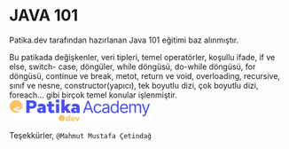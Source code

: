 # JAVA 101 
Patika.dev tarafından hazırlanan Java 101 eğitimi baz alınmıştır.

Bu patikada değişkenler, veri tipleri, temel operatörler, koşullu ifade, if ve else, switch- case, döngüler, while döngüsü, do-while döngüsü, for döngüsü, continue ve break, metot, return ve void, overloading, recursive, sınıf ve nesne, constructor(yapıcı), tek boyutlu dizi, çok boyutlu dizi, foreach... gibi birçok temel konular işlenmiştir.
![](./img/academy-logo.webp)

Teşekkürler, 
`@Mahmut Mustafa Çetindağ`
